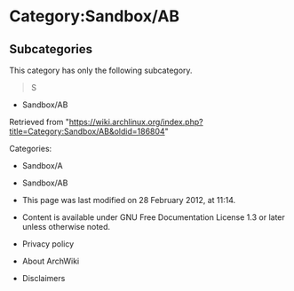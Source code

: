 Category:Sandbox/AB
===================

Subcategories
-------------

This category has only the following subcategory.

> S

-   Sandbox/AB

Retrieved from
"https://wiki.archlinux.org/index.php?title=Category:Sandbox/AB&oldid=186804"

Categories:

-   Sandbox/A
-   Sandbox/AB

-   This page was last modified on 28 February 2012, at 11:14.
-   Content is available under GNU Free Documentation License 1.3 or
    later unless otherwise noted.
-   Privacy policy
-   About ArchWiki
-   Disclaimers
